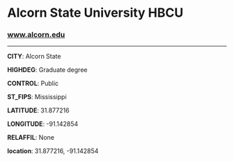 # Alcorn State University HBCU
### www.alcorn.edu
---
**CITY**: Alcorn State

**HIGHDEG**: Graduate degree

**CONTROL**: Public

**ST_FIPS**: Mississippi

**LATITUDE**: 31.877216

**LONGITUDE**: -91.142854

**RELAFFIL**: None

**location**: 31.877216, -91.142854